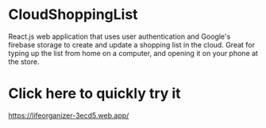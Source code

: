 # CloudShoppingList
React.js web application that uses user authentication and Google's firebase storage to create and update a shopping list in the cloud.  Great for typing up the list from home on a computer, and opening it on your phone at the store.

# Click here to quickly try it
https://lifeorganizer-3ecd5.web.app/
